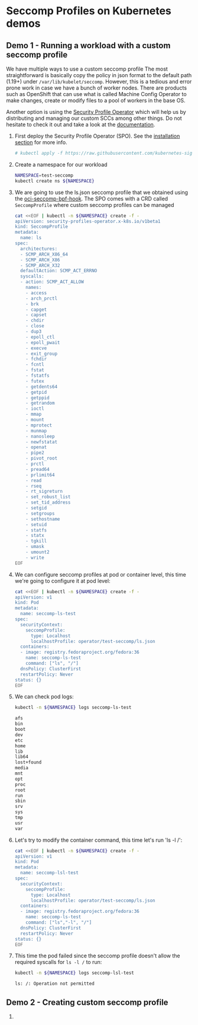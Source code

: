 # Seccomp Profiles on Kubernetes demos

## Demo 1 - Running a workload with a custom seccomp profile

We have multiple ways to use a custom seccomp profile The most straightforward is basically copy the policy in json format to the default path (1.19+) under `/var/lib/kubelet/seccomp`. However, this is a tedious and error prone work in case we have a bunch of worker nodes. There are products such as OpenShift that can use what is called Machine Config Operator to make changes, create or modify files to a pool of workers in the base OS.

Another option is using the [Security Profile Operator](https://github.com/kubernetes-sigs/security-profiles-operator) which will help us by distributing and managing our custom SCCs among other things. Do not hesitate to check it out and take a look at the [documentation](https://github.com/kubernetes-sigs/security-profiles-operator/blob/main/installation-usage.md).

1. First deploy the Security Profile Operator (SPO). See the [installation section](https://github.com/kubernetes-sigs/security-profiles-operator/blob/main/installation-usage.md#install-operator) for more info.

    ~~~sh
    # kubectl apply -f https://raw.githubusercontent.com/kubernetes-sigs/security-profiles-operator/main/deploy/operator.yaml
    ~~~
2. Create a namespace for our workload

    ~~~sh
    NAMESPACE=test-seccomp
    kubectl create ns ${NAMESPACE}
    ~~~
3. We are going to use the ls.json seccomp profile that we obtained using the [oci-seccomp-bpf-hook](https://github.com/containers/oci-seccomp-bpf-hook). The SPO comes with a CRD called `SeccompProfile` where custom seccomp profiles can be managed
    ~~~sh
    cat <<EOF | kubectl -n ${NAMESPACE} create -f -
    apiVersion: security-profiles-operator.x-k8s.io/v1beta1
    kind: SeccompProfile
    metadata:
      name: ls
    spec:
      architectures:
      - SCMP_ARCH_X86_64
      - SCMP_ARCH_X86
      - SCMP_ARCH_X32
      defaultAction: SCMP_ACT_ERRNO
      syscalls:
      - action: SCMP_ACT_ALLOW
        names:
        - access
        - arch_prctl
        - brk
        - capget
        - capset
        - chdir
        - close
        - dup3
        - epoll_ctl
        - epoll_pwait
        - execve
        - exit_group
        - fchdir
        - fcntl
        - fstat
        - fstatfs
        - futex
        - getdents64
        - getpid
        - getppid
        - getrandom
        - ioctl
        - mmap
        - mount
        - mprotect
        - munmap
        - nanosleep
        - newfstatat
        - openat
        - pipe2
        - pivot_root
        - prctl
        - pread64
        - prlimit64
        - read
        - rseq
        - rt_sigreturn
        - set_robust_list
        - set_tid_address
        - setgid
        - setgroups
        - sethostname
        - setuid
        - statfs
        - statx
        - tgkill
        - umask
        - umount2
        - write
    EOF
    ~~~
   
3. We can configure seccomp profiles at pod or container level, this time we're going to configure it at pod level:

    ~~~sh
    cat <<EOF | kubectl -n ${NAMESPACE} create -f -
    apiVersion: v1
    kind: Pod
    metadata:
      name: seccomp-ls-test
    spec:
      securityContext:
        seccompProfile:
          type: Localhost
          localhostProfile: operator/test-seccomp/ls.json
      containers:
      - image: registry.fedoraproject.org/fedora:36
        name: seccomp-ls-test
        command: ["ls", "/"]
      dnsPolicy: ClusterFirst
      restartPolicy: Never
    status: {}
    EOF
    ~~~~
4. We can check pod logs:

    ~~~sh
    kubectl -n ${NAMESPACE} logs seccomp-ls-test
    ~~~
    
    ~~~sh
    afs
    bin
    boot
    dev
    etc
    home
    lib
    lib64
    lost+found
    media
    mnt
    opt
    proc
    root
    run
    sbin
    srv
    sys
    tmp
    usr
    var
    ~~~
5. Let's try to modify the container command, this time let's run 'ls -l /':

    ~~~sh
    cat <<EOF | kubectl -n ${NAMESPACE} create -f -
    apiVersion: v1
    kind: Pod
    metadata:
      name: seccomp-lsl-test
    spec:
      securityContext:
        seccompProfile:
          type: Localhost
          localhostProfile: operator/test-seccomp/ls.json
      containers:
      - image: registry.fedoraproject.org/fedora:36
        name: seccomp-ls-test
        command: ["ls","-l", "/"]
      dnsPolicy: ClusterFirst
      restartPolicy: Never
    status: {}
    EOF
    ~~~~
6. This time the pod failed since the seccomp profile doesn't allow the required syscalls for `ls -l /` to run:

    ~~~sh
    kubectl -n ${NAMESPACE} logs seccomp-lsl-test
    ~~~ 
 
    ~~~sh
    ls: /: Operation not permitted
    ~~~
    
## Demo 2 - Creating custom seccomp profile

1. 

